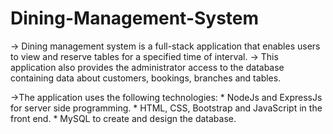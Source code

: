 # Dining-Management-System
-> Dining management system is a full-stack application that enables users to view and reserve tables for a specified time of interval.
-> This application also provides the administrator access to the database containing data about customers, bookings, branches and tables.

->The application uses the following technologies:
    * NodeJs and ExpressJs for server side programming.
    * HTML, CSS, Bootstrap and JavaScript in the front end.
    * MySQL to create and design the database.
    
 
